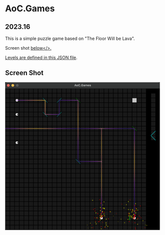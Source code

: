# AoC.Games

## 2023.16

This is a simple puzzle game based on "The Floor Will be Lava".

Screen shot <a href="#ScreenShot">below</>.

Levels are defined in this [JSON file](Games/Deflectors/Levels/levels.json).

## Screen Shot

![ScreenShot](ScreenShots/Deflectors.png)

